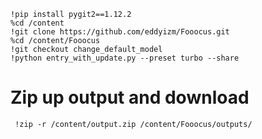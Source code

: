 ```
!pip install pygit2==1.12.2
%cd /content
!git clone https://github.com/eddyizm/Fooocus.git
%cd /content/Fooocus
!git checkout change_default_model
!python entry_with_update.py --preset turbo --share 
```

# Zip up output and download
` !zip -r /content/output.zip /content/Fooocus/outputs/`
